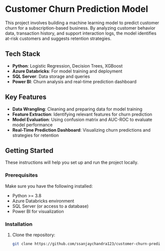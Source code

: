 # Customer Churn Prediction Model

This project involves building a machine learning model to predict customer churn for a subscription-based business. By analyzing customer behavior data, transaction history, and support interaction logs, the model identifies at-risk customers and suggests retention strategies.

## Tech Stack
- **Python**: Logistic Regression, Decision Trees, XGBoost
- **Azure Databricks**: For model training and deployment
- **SQL Server**: Data storage and queries
- **Power BI**: Churn analysis and real-time prediction dashboard

## Key Features
- **Data Wrangling**: Cleaning and preparing data for model training
- **Feature Extraction**: Identifying relevant features for churn prediction
- **Model Evaluation**: Using confusion matrix and AUC-ROC to evaluate model performance
- **Real-Time Prediction Dashboard**: Visualizing churn predictions and strategies for retention

## Getting Started

These instructions will help you set up and run the project locally.

### Prerequisites

Make sure you have the following installed:
- Python >= 3.8
- Azure Databricks environment
- SQL Server (or access to a database)
- Power BI for visualization

### Installation

1. Clone the repository:
   ```bash
   git clone https://github.com/ssanjaychandra123/customer-churn-prediction.git
